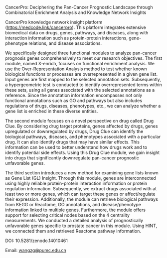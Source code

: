 CancerPro: Deciphering the Pan-Cancer Prognostic Landscape through Combinatorial Enrichment Analysis and Knowledge Network Insights

CancerPro knowledge network insight platform
(https://medcode.link/cancerpro). This platform integrates extensive biomedical data on drugs,
genes, pathways, and diseases, along with interaction information such as protein-protein
interactions, gene-phenotype relations, and disease associations.

We specifically designed three functional modules to analyze pan-cancer prognosis genes comprehensively to meet our research objectives. 
The first module, named X-enrich, focuses on functional enrichment analysis. 
We use the Over-Representation Analysis method to test whether known biological functions or processes are overrepresented in a given gene list. 
Input genes are first mapped to the selected annotation sets. 
Subsequently, a hypergeometric test is conducted to identify overrepresented terms within these sets, 
using all genes associated with the selected annotations as a reference. 
Since the annotation information encompasses not only functional annotations such as GO and pathways but also includes regulations of drugs, diseases, 
phenotypes, etc., we can analyze whether a gene list is enriched in these diverse entities. 

The second module focuses on a novel perspective on drug called Drug Clue. By considering drug target proteins, genes affected by drugs, 
genes upregulated or downregulated by drugs, Drug Clue can identify the biological pathways, diseases, and phenotypes associated with a particular drug. 
It can also identify drugs that may have similar effects. This information can be used to better understand how drugs work and to identify potential 
side effects. Using this Drug Clue module, we gain insight into drugs that significantly downregulate pan-cancer prognostic unfavorable genes. 

The third section introduces a new method for examining gene lists known as Gene List (GL) Insight. Through this module, genes are interconnected using 
highly reliable protein-protein interaction information or protein regulation information. Subsequently, we extract drugs associated with at least two or 
more genes, which can target these genes or affect/regulate their expression. Additionally, the module can retrieve biological pathways from KEGG or 
Reactome, GO annotations, and disease/phenotype information linked to multiple genes. Furthermore, the module offers support for selecting critical nodes 
based on the 4 centrality measurements. We conducted a detailed analysis of prognostically unfavorable genes specific to prostate cancer 
in this module. Using HINT, we connected them and retrieved Reactome pathway information. 

DOI: 10.5281/zenodo.14010461

Email: wangzg@pumc.edu.cn
